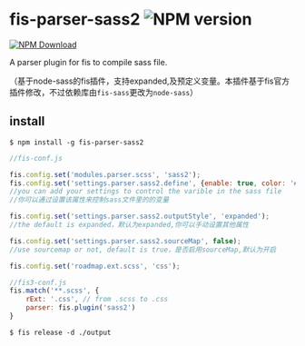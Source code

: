 # fis-parser-sass2 ![NPM version](https://badge.fury.io/js/fis-parser-sass2.png)

[![NPM Download](https://nodei.co/npm-dl/fis-parser-sass2.png?months=1)](https://www.npmjs.org/package/fis-parser-sass2)

A parser plugin for fis to compile sass file.

（基于node-sass的fis插件，支持expanded,及预定义变量。本插件基于fis官方插件修改，不过依赖库由```fis-sass```更改为```node-sass```）

## install

    $ npm install -g fis-parser-sass2

```javascript
//fis-conf.js

fis.config.set('modules.parser.scss', 'sass2');
fis.config.set('settings.parser.sass2.define', {enable: true, color: '#000'});
//you can add your settings to control the varible in the sass file
//你可以通过设置该属性来控制sass文件里的的变量

fis.config.set('settings.parser.sass2.outputStyle', 'expanded');
//the default is expanded，默认为expanded,你可以手动设置其他属性

fis.config.set('settings.parser.sass2.sourceMap', false);
//use sourcemap or not, default is true，是否启用sourceMap,默认为开启

fis.config.set('roadmap.ext.scss', 'css');

```

```javascript
//fis3-conf.js
fis.match('**.scss', {
    rExt: '.css', // from .scss to .css
    parser: fis.plugin('sass2')
}

```

    $ fis release -d ./output

